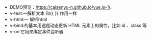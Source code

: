 * DEMO预览：https://caisenyu-n.github.io/vue.js-1/.
* v-text:—解析文本 和{{ }} 作用一样
* v-html:— 解析html
* v-bind:的基本用途是动态更新 HTML 元素上的属性，比如 id 、class 等
* v-on:它用来绑定事件监听器
